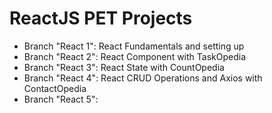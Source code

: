 # ReactJS PET Projects 
- Branch "React 1": React Fundamentals and setting up
- Branch "React 2": React Component with TaskOpedia
- Branch "React 3": React State with CountOpedia
- Branch "React 4": React CRUD Operations and Axios with ContactOpedia
- Branch "React 5":
